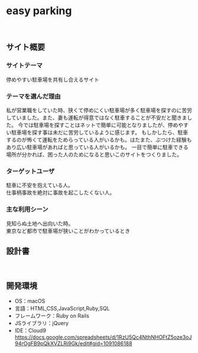 # easy parking
​
## サイト概要
### サイトテーマ
停めやすい駐車場を共有し合えるサイト

### テーマを選んだ理由
私が営業職をしていた時、狭くて停めにくい駐車場が多く駐車場を探すのに苦労していました。また、妻も運転が得意ではなく駐車することが不安だと聞きました。
今では駐車場を探すことはネットで簡単に可能となりましたが、停めやすい駐車場を探す事は未だに苦労しているように感じます。
もしかしたら、駐車するのが怖くて運転をためらっている人がいるかも。はたまた、ぶつけた経験もあり広い駐車場があればと思っている人がいるかも。
一目で簡単に駐車できる場所が分かれば、困った人のためになると思いこのサイトをつくりました。
​
### ターゲットユーザ
駐車に不安を抱えている人。</br>
仕事柄事故を絶対に事故を起こしたくない人。

### 主な利用シーン
見知らぬ土地へ出向いた時。</br>
東京など都市で駐車場が狭いことがわかっているとき
​
## 設計書

​
## 開発環境
- OS：macOS
- 言語：HTML,CSS,JavaScript,Ruby,SQL
- フレームワーク：Ruby on Rails
- JSライブラリ：jQuery
- IDE：Cloud9
​
https://docs.google.com/spreadsheets/d/1RzU5Qc4NthNHOFtZ5oze3oJ94rOgFB9pQkXVZLRi9Gk/edit#gid=1091086188